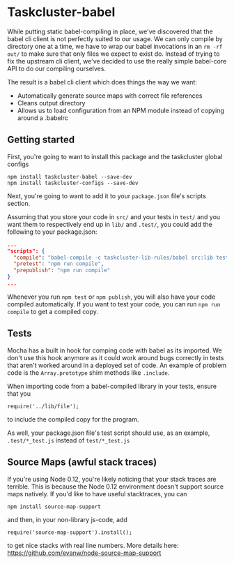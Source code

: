 # Taskcluster-babel
While putting static babel-compiling in place, we've discovered that the babel
cli client is not perfectly suited to our usage.  We can only compile by directory
one at a time, we have to wrap our babel invocations in an `rm -rf out/` to make
sure that only files we expect to exist do.  Instead of trying to fix the upstream
cli client, we've decided to use the really simple babel-core API to do our compiling
ourselves.

The result is a babel cli client which does things the way we want:

* Automatically generate source maps with correct file references
* Cleans output directory
* Allows us to load configuration from an NPM module instead of copying around a .babelrc

## Getting started
First, you're going to want to install this package and the taskcluster global configs
```
npm install taskcluster-babel --save-dev
npm install taskcluster-configs --save-dev
```
Next, you're going to want to add it to your `package.json` file's scripts
section.

Assuming that you store your code in `src/` and your tests in `test/` and you
want them to respectively end up in `lib/` and `.test/`, you could add the
following to your package.json:

```json
...
"scripts": {
  "compile": "babel-compile -c taskcluster-lib-rules/babel src:lib test:.test",
  "pretest": "npm run compile",
  "prepublish": "npm run compile"
}
...

```

Whenever you run `npm test` or `npm publish`, you will also have your code compiled
automatically.  If you want to test your code, you can run `npm run compile` to get
a compiled copy.

## Tests
Mocha has a built in hook for comping code with babel as its imported.  We
don't use this hook anymore as it could work around bugs correctly in tests
that aren't worked around in a deployed set of code.  An example of problem
code is the `Array.prototype` shim methods like `.include`.

When importing code from a babel-compiled library in your tests, ensure that
you
```
require('../lib/file');
```
to include the compiled copy for the program.

As well, your package.json file's test script should use, as an example,
`.test/*_test.js` instead of `test/*_test.js`

## Source Maps (awful stack traces)
If you're using Node 0.12, you're likely noticing that your stack traces are terrible.
This is because the Node 0.12 environment doesn't support source maps natively.
If you'd like to have useful stacktraces, you can


```
npm install source-map-support
```
and then, in your non-library js-code, add
```
require('source-map-support').install();
```
to get nice stacks with real line numbers. More details here:
https://github.com/evanw/node-source-map-support
